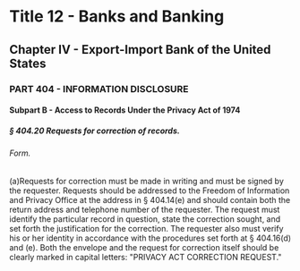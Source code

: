 
# Title 12 - Banks and Banking
## Chapter IV - Export-Import Bank of the United States
### PART 404 - INFORMATION DISCLOSURE
#### Subpart B - Access to Records Under the Privacy Act of 1974
##### § 404.20 Requests for correction of records.
###### Form.

(a)Requests for correction must be made in writing and must be signed by the requester. Requests should be addressed to the Freedom of Information and Privacy Office at the address in § 404.14(e) and should contain both the return address and telephone number of the requester. The request must identify the particular record in question, state the correction sought, and set forth the justification for the correction. The requester also must verify his or her identity in accordance with the procedures set forth at § 404.16(d) and (e). Both the envelope and the request for correction itself should be clearly marked in capital letters: "PRIVACY ACT CORRECTION REQUEST."
